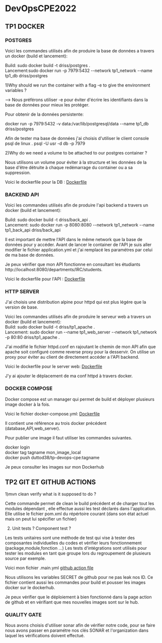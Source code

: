# DevOpsCPE2022

<h2>TP1 DOCKER</h2>

<h3>POSTGRES</h3>
Voici les commandes utilisés afin de produire la base de données a travers un docker (build et lancement):


Build: sudo docker build -t driss/postgres . <br>
Lancement:sudo docker run -p 7979:5432 --network tp1_network --name tp1_db driss/postgres

1)Why should we run the container with a flag -e to give the environment variables ?

--> Nous préférons utiliser -e pour éviter d'écrire les identifiants dans la base de données pour mieux les protéger.

Pour obtenir de la données persistente:

docker run -p 7979:5432 -v data:/var/lib/postgresql/data  --name tp1_db driss/postgres


Afin de tester ma base de données j'ai choisis d'utiliser le client console psql de linux .
psql -U usr -d db -p 7979

2)Why do we need a volume to be attached to our postgres container ?

Nous utilisons un volume pour éviter à la structure et les données de la base d'être détruite à chaque redémarrage du container ou a sa suppression.

Voici le dockerfile pour la DB : [Dockerfile](https://github.com/duttod/DevOpsCPE2022/blob/main/tp1_db_docker/Dockerfile)

<h3>BACKEND API</h3>

Voici les commandes utilisés afin de produire l'api backend a travers un docker (build et lancement):

Build: sudo docker build -t driss/back_api . <br>
Lancement: sudo docker run -p 8080:8080 --network tp1_network  --name tp1_back_api driss/back_api

Il est important de mettre l'API dans le même network que la base de données pour y accéder.
Avant de lancer le container de l'API je suis aller modifier le fichier application.yml et j'ai remplacé les paramétres par celui de ma base de données.

Je peux vérifier que mon API fonctionne en consultant les étudiants http://localhost:8080/departments/IRC/students.

Voici le dockerfile pour l'API : [Dockerfile](https://github.com/duttod/DevOpsCPE2022/blob/main/tp1_backend_api/Dockerfile)

<h3>HTTP SERVER</h3>

J'ai choisis une distribution alpine pour httpd qui est plus légére que la version de base.

Voici les commandes utilisés afin de produire le serveur web a travers un docker (build et lancement):
<br>
Build: sudo docker build -t driss/tp1_apache .<br>
Lancement: sudo docker run --name tp1_web_server --network tp1_network -p 80:80 driss/tp1_apache .

J'ai modifié le fichier httpd.conf en rajoutant le chemin de mon API afin que apache soit configuré comme reverse proxy pour la desservir.
On utilise un proxy pour éviter au client de directement accéder a l'API backend.



Voici le dockerfile pour le server web: [Dockerfile](https://github.com/duttod/DevOpsCPE2022/blob/main/tp1_http_server/Dockerfile)

J'y ai ajouter le déplacement de ma conf httpd à travers docker.

<h3>DOCKER COMPOSE</h3>

Docker compose est un manager qui permet de build et déployer plusieurs image docker à la fois.


Voici le fichier docker-compose.yml: [Dockerfile](https://github.com/duttod/DevOpsCPE2022/blob/main/docker-compose.yml)

Il contient une référence au trois docker précédent (database,API,web_server).

Pour publier une image il faut utiliser les commandes suivantes.

docker login <br>
docker tag tagname mon_image_local <br>
docker push duttod38/tp-devops-cpe:tagname

Je peux consulter les images sur mon Dockerhub

<h2>TP2 GIT ET GITHUB ACTIONS</h2>

1)mvn clean verify what is it supposed to do ?

Cette commande permet de clean le  build précédent et de charger tout les modules dépendant , elle effectue aussi les test déclarés dans l'application.
Elle utilise le fichier pom.xml du répértoire courant (dans son état actuel mais on peut lui spécifier un fichier) 

2) Unit tests ? Component test ?

Les tests unitaires sont une méthode de test qui vise à tester des composantes individuelles du codes et vérifier leurs fonctionnement (package,module,fonction ...)
Les tests d'intégrations sont utilisés pour tester les modules en tant que groupe lors du regroupement de plusieurs source par exemple.

Voici mon fichier .main.yml [github action file](https://github.com/duttod/DevOpsCPE2022/blob/main/.github/workflows/.main.yml)

Nous utilisons les variables SECRET de github pour ne pas leak nos ID.
Ce fichier contient aussi les commandes pour build et pousser les images docker sur le dockerhub.

Je peux vérifier que le déploiement à bien fonctionné dans la page action de github et en vérifiant que mes nouvelles images sont sur le hub.

<h3>QUALITY GATE</h3>

Nous avons choisis d'utiliser sonar afin de vérifier notre code, pour se faire nous avons passer en paramétre nos clés SONAR et l'organization dans laquel les vérifications doivent effectué.



